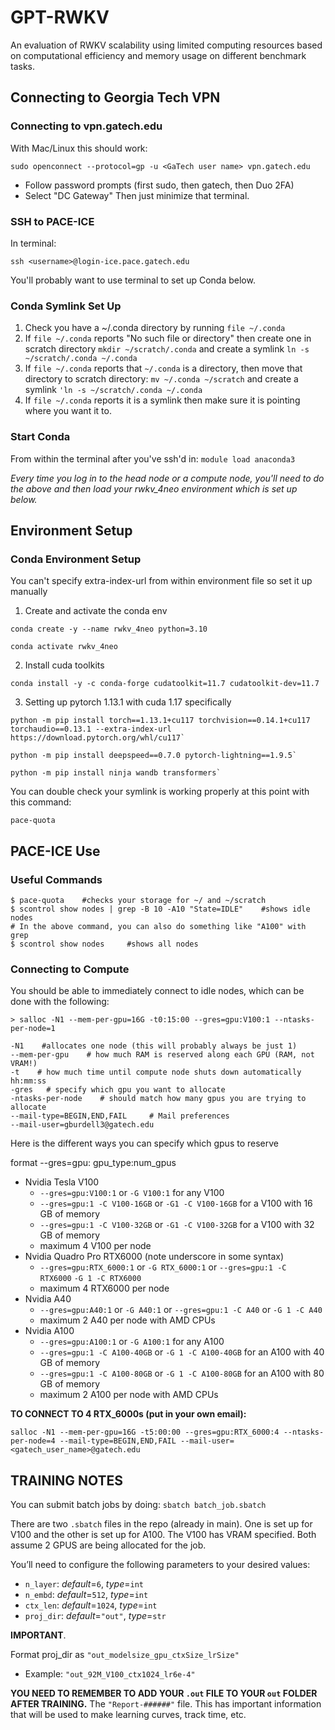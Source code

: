 # GPT-RWKV
An evaluation of RWKV scalability using limited computing resources based on computational efficiency and memory usage on different benchmark tasks.


## Connecting to Georgia Tech VPN
### Connecting to vpn.gatech.edu
With Mac/Linux this should work:

`sudo openconnect --protocol=gp -u <GaTech user name> vpn.gatech.edu`

- Follow password prompts (first sudo, then gatech, then Duo 2FA)
- Select "DC Gateway"
Then just minimize that terminal.

### SSH to PACE-ICE
In terminal:

`ssh <username>@login-ice.pace.gatech.edu`

You'll probably want to use terminal to set up Conda below.

### Conda Symlink Set Up
1. Check you have a ~/.conda directory by running `file ~/.conda`
2. If `file ~/.conda` reports "No such file or directory" then create one in scratch directory `mkdir ~/scratch/.conda` and create a symlink `ln -s ~/scratch/.conda ~/.conda`
3. If `file ~/.conda` reports that `~/.conda` is a directory, then move that directory to scratch directory: `mv ~/.conda ~/scratch` and create a symlink `'ln -s ~/scratch/.conda ~/.conda`
4. If `file ~/.conda` reports it is a symlink then make sure it is pointing where you want it to.

### Start Conda
From within the terminal after you've ssh'd in: `module load anaconda3`

_Every time you log in to the head node or a compute node, you'll need to do the above and then load your rwkv_4neo environment which is set up below._


## Environment Setup
### Conda Environment Setup
You can't specify extra-index-url from within environment file so set it up manually

1. Create and activate the conda env
```
conda create -y --name rwkv_4neo python=3.10

conda activate rwkv_4neo
```

2. Install cuda toolkits
```
conda install -y -c conda-forge cudatoolkit=11.7 cudatoolkit-dev=11.7 
```

3. Setting up pytorch 1.13.1 with cuda 1.17 specifically
```
python -m pip install torch==1.13.1+cu117 torchvision==0.14.1+cu117 torchaudio==0.13.1 --extra-index-url https://download.pytorch.org/whl/cu117`

python -m pip install deepspeed==0.7.0 pytorch-lightning==1.9.5`

python -m pip install ninja wandb transformers`
```

You can double check your symlink is working properly at this point with this command:
```
pace-quota
```


## PACE-ICE Use
### Useful Commands
```
$ pace-quota    #checks your storage for ~/ and ~/scratch
$ scontrol show nodes | grep -B 10 -A10 "State=IDLE"    #shows idle nodes
# In the above command, you can also do something like "A100" with grep
$ scontrol show nodes     #shows all nodes
```


### Connecting to Compute
You should be able to immediately connect to idle nodes, which can be done with the following:

```
> salloc -N1 --mem-per-gpu=16G -t0:15:00 --gres=gpu:V100:1 --ntasks-per-node=1

-N1    #allocates one node (this will probably always be just 1)
--mem-per-gpu    # how much RAM is reserved along each GPU (RAM, not VRAM!)
-t    # how much time until compute node shuts down automatically hh:mm:ss
-gres   # specify which gpu you want to allocate
-ntasks-per-node    # should match how many gpus you are trying to allocate
--mail-type=BEGIN,END,FAIL     # Mail preferences
--mail-user=gburdell3@gatech.edu

```

Here is the different ways you can specify which gpus to reserve

format --gres=gpu: gpu_type:num_gpus

- Nvidia Tesla V100
    - `--gres=gpu:V100:1` or `-G V100:1` for any V100
    - `--gres=gpu:1 -C V100-16GB` or `-G1 -C V100-16GB` for a V100 with 16 GB of memory
    - `--gres=gpu:1 -C V100-32GB` or `-G1 -C V100-32GB` for a V100 with 32 GB of memory
    - maximum 4 V100 per node
- Nvidia Quadro Pro RTX6000 (note underscore in some syntax)
    - `--gres=gpu:RTX_6000:1` or `-G RTX_6000:1` or `--gres=gpu:1 -C RTX6000` `-G 1 -C RTX6000`
    - maximum 4 RTX6000 per node
- Nvidia A40
    - `--gres=gpu:A40:1` or `-G A40:1` or `--gres=gpu:1 -C A40` or `-G 1 -C A40`
    - maximum 2 A40 per node with AMD CPUs
- Nvidia A100
    - `--gres=gpu:A100:1` or `-G A100:1` for any A100
    - `--gres=gpu:1 -C A100-40GB` or `-G 1 -C A100-40GB` for an A100 with 40 GB of memory
    - `--gres=gpu:1 -C A100-80GB` or `-G 1 -C A100-80GB` for an A100 with 80 GB of memory
    - maximum 2 A100 per node with AMD CPUs

__TO CONNECT TO 4 RTX_6000s (put in your own email):__
```
salloc -N1 --mem-per-gpu=16G -t5:00:00 --gres=gpu:RTX_6000:4 --ntasks-per-node=4 --mail-type=BEGIN,END,FAIL --mail-user=<gatech_user_name>@gatech.edu
```

## TRAINING NOTES
You can submit batch jobs by doing:
`sbatch batch_job.sbatch`

There are two `.sbatch` files in the repo (already in main). One is set up for V100 and the other is set up for A100. The V100 has VRAM specified. Both assume 2 GPUS are being allocated for the job.

You’ll need to configure the following parameters to your desired values:
- `n_layer`: _default_=`6`, _type_=`int`
- `n_embd`: _default_=`512`, _type_=`int`
- `ctx_len`: _default_=`1024`, _type_=`int`
- `proj_dir`: _default_=`"out"`, _type_=`str`

__IMPORTANT__.

Format proj_dir as `"out_modelsize_gpu_ctxSize_lrSize"`
- Example: `"out_92M_V100_ctx1024_lr6e-4"`

**YOU NEED TO REMEMBER TO ADD YOUR `.out` FILE TO YOUR `out` FOLDER AFTER TRAINING.** The `"Report-######"` file. This has important information that will be used to make learning curves, track time, etc.
